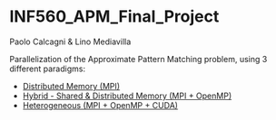 # INF560_APM_Final_Project


Paolo Calcagni & Lino Mediavilla


Parallelization of the Approximate Pattern Matching problem, using 3 different paradigms:

- [Distributed Memory (MPI)](./pure_mpi)
- [Hybrid - Shared & Distributed Memory (MPI + OpenMP)](./hybrid)
- [Heterogeneous (MPI + OpenMP + CUDA)](./heterogeneous)

